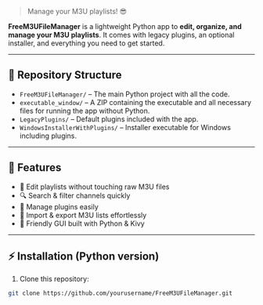 
> Manage your M3U playlists! 😎

**FreeM3UFileManager** is a lightweight Python app to **edit, organize, and manage your M3U playlists**. It comes with legacy plugins, an optional installer, and everything you need to get started.

---

## 📁 Repository Structure

- `FreeM3UFileManager/` – The main Python project with all the code.  
- `executable_window/` – A ZIP containing the executable and all necessary files for running the app without Python.  
- `LegacyPlugins/` – Default plugins included with the app.  
- `WindowsInstallerWithPlugins/` – Installer executable for Windows including plugins.  

---

## 🚀 Features

- 📝 Edit playlists without touching raw M3U files  
- 🔍 Search & filter channels quickly  
- 📂 Manage plugins easily  
- 🔄 Import & export M3U lists effortlessly  
- 🎨 Friendly GUI built with Python & Kivy  

---

## ⚡ Installation (Python version)

1. Clone this repository:
```bash
git clone https://github.com/yourusername/FreeM3UFileManager.git
